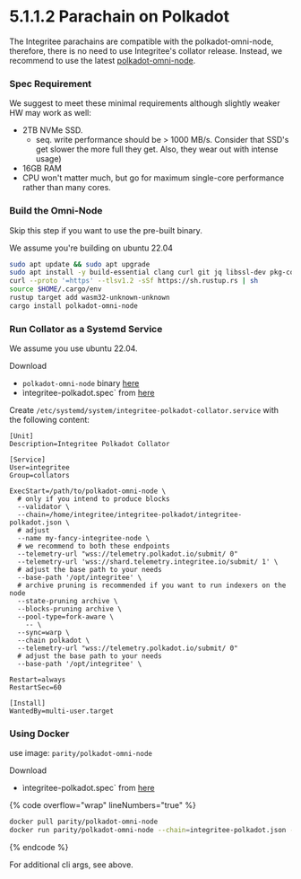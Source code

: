 # 5.1.1.2 Parachain on Polkadot

The Integritee parachains are compatible with the polkadot-omni-node, therefore, there is no need to use Integritee's collator release. Instead, we recommend to use the latest [polkadot-omni-node](https://github.com/paritytech/polkadot-sdk/releases/latest).

### **Spec Requirement**

We suggest to meet these minimal requirements although slightly weaker HW may work as well:
* 2TB NVMe SSD.
    * seq. write performance should be > 1000 MB/s. Consider that SSD's get slower the more full they get. Also, they wear out with intense usage)
* 16GB RAM
* CPU won't matter much, but go for maximum single-core performance rather than many cores.

### **Build the Omni-Node**

Skip this step if you want to use the pre-built binary.

We assume you're building on ubuntu 22.04

```bash
sudo apt update && sudo apt upgrade
sudo apt install -y build-essential clang curl git jq libssl-dev pkg-config protobuf-compiler
curl --proto '=https' --tlsv1.2 -sSf https://sh.rustup.rs | sh
source $HOME/.cargo/env
rustup target add wasm32-unknown-unknown
cargo install polkadot-omni-node
```

### **Run Collator as a Systemd Service**

We assume you use ubuntu 22.04.

Download
* `polkadot-omni-node` binary [here](https://github.com/paritytech/polkadot-sdk/releases/latest)
* ìntegritee-polkadot.spec` from [here](https://raw.githubusercontent.com/integritee-network/parachain/refs/heads/master/polkadot-parachains/chain-specs/integritee-polkadot.json)

Create `/etc/systemd/system/integritee-polkadot-collator.service` with the following content:
```
[Unit]
Description=Integritee Polkadot Collator

[Service]
User=integritee
Group=collators

ExecStart=/path/to/polkadot-omni-node \
  # only if you intend to produce blocks
  --validator \
  --chain=/home/integritee/integritee-polkadot/integritee-polkadot.json \
  # adjust
  --name my-fancy-integritee-node \
  # we recommend to both these endpoints
  --telemetry-url "wss://telemetry.polkadot.io/submit/ 0"
  --telemetry-url 'wss://shard.telemetry.integritee.io/submit/ 1' \
  # adjust the base path to your needs
  --base-path '/opt/integritee' \
  # archive pruning is recommended if you want to run indexers on the node
  --state-pruning archive \ 
  --blocks-pruning archive \
  --pool-type=fork-aware \
    -- \
  --sync=warp \
  --chain polkadot \
  --telemetry-url "wss://telemetry.polkadot.io/submit/ 0"
  # adjust the base path to your needs
  --base-path '/opt/integritee' \
  
Restart=always
RestartSec=60

[Install]
WantedBy=multi-user.target
```

### **Using Docker**

use image: `parity/polkadot-omni-node`

Download
* ìntegritee-polkadot.spec` from [here](https://raw.githubusercontent.com/integritee-network/parachain/refs/heads/master/polkadot-parachains/chain-specs/integritee-polkadot.json)

{% code overflow="wrap" lineNumbers="true" %}
```bash
docker pull parity/polkadot-omni-node
docker run parity/polkadot-omni-node --chain=integritee-polkadot.json -- --chain=polkadot`
```
{% endcode %}

For additional cli args, see above.
